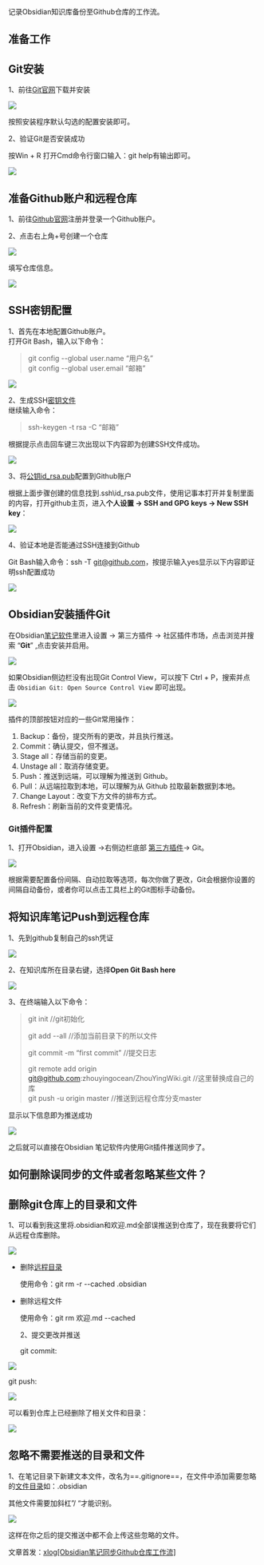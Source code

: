 记录Obsidian知识库备份至Github仓库的工作流。

## 准备工作

## Git安装

  

1、前往[Git官网](https://link.zhihu.com/?target=https%3A//git-scm.com/downloads)下载并安装  
  

![](https://pica.zhimg.com/v2-0b6b84091057f1c9f583b533850ed154_1440w.jpg)

  
  
按照安装程序默认勾选的配置安装即可。  
  
2、验证Git是否安装成功  
  
按Win + R 打开Cmd命令行窗口输入：git help有输出即可。  
  

![](https://pic3.zhimg.com/v2-ba41f3f837b51aaf8f9eabce8f434e6e_1440w.jpg)

## 准备Github账户和远程仓库

  

1、前往[Github官网](https://link.zhihu.com/?target=https%3A//github.com/)注册并登录一个Github账户。  
  
2、点击右上角+号创建一个仓库  
  

![](https://pic3.zhimg.com/v2-12b00d683ea012db4f8b661b29d5def6_1440w.jpg)

  
  
填写仓库信息。  

![](https://picx.zhimg.com/v2-cc90995be0f5693f2d877d7b7f342965_1440w.jpg)

## SSH密钥配置

1、首先在本地配置Github账户。  
打开Git Bash，输入以下命令：

> git config --global user.name “用户名”  
> git config --global user.email “邮箱”

![](https://pic2.zhimg.com/v2-cfa4ce4856cff0fea1be6e3e5368ce6f_1440w.jpg)

  
  
2、生成SSH[密钥文件](https://zhida.zhihu.com/search?content_id=247607514&content_type=Article&match_order=1&q=%E5%AF%86%E9%92%A5%E6%96%87%E4%BB%B6&zhida_source=entity)  
继续输入命令：

> ssh-keygen -t rsa -C “邮箱”  

根据提示点击回车键三次出现以下内容即为创建SSH文件成功。  

![](https://picx.zhimg.com/v2-8dcd65fc7492fc7d730814398566d001_1440w.jpg)

3、将[公钥id_rsa.pub](https://zhida.zhihu.com/search?content_id=247607514&content_type=Article&match_order=1&q=%E5%85%AC%E9%92%A5id_rsa.pub&zhida_source=entity)配置到Github账户

根据上面步骤创建的信息找到.ssh\id_rsa.pub文件，使用记事本打开并复制里面的内容，打开github主页，进入**个人设置 -> SSH and GPG keys -> New SSH key**：  
  

![](https://picx.zhimg.com/v2-9cfed1b7eeda02dae49f837c7159d65b_1440w.jpg)

  

4、验证本地是否能通过SSH连接到Github

Git Bash输入命令：ssh -T git@github.com，按提示输入yes显示以下内容即证明ssh配置成功  

![](https://picx.zhimg.com/v2-45ea3340e85e1550502f505c231148a9_1440w.jpg)

## Obsidian安装插件Git

在Obsidian[笔记软件](https://zhida.zhihu.com/search?content_id=247607514&content_type=Article&match_order=1&q=%E7%AC%94%E8%AE%B0%E8%BD%AF%E4%BB%B6&zhida_source=entity)里进入设置 -> 第三方插件 -> 社区插件市场，点击浏览并搜索 “**Git**” ,点击安装并启用。  
  

![](https://pic2.zhimg.com/v2-bd9bbade6531ce8a209698e3c4f07a35_1440w.jpg)

如果Obsidian侧边栏没有出现Git Control View，可以按下 Ctrl + P，搜索并点击 `Obsidian Git: Open Source Control View` 即可出现。  

![](https://pica.zhimg.com/v2-2ed8940b0a9c9812defe171a68809172_1440w.jpg)

插件的顶部按钮对应的一些Git常用操作：

1. Backup：备份，提交所有的更改，并且执行推送。
2. Commit：确认提交，但不推送。
3. Stage all：存储当前的变更。
4. Unstage all：取消存储变更。
5. Push：推送到远端，可以理解为推送到 Github。
6. Pull：从远端拉取到本地，可以理解为从 Github 拉取最新数据到本地。
7. Change Layout：改变下方文件的排布方式。
8. Refresh：刷新当前的文件变更情况。

### Git插件配置

1、打开Obsidian，进入设置 ->右侧边栏底部 [第三方插件](https://zhida.zhihu.com/search?content_id=247607514&content_type=Article&match_order=2&q=%E7%AC%AC%E4%B8%89%E6%96%B9%E6%8F%92%E4%BB%B6&zhida_source=entity)-> Git。  
  

![](https://pica.zhimg.com/v2-a4c379f10bd72d4bf8cdb561b521b766_1440w.jpg)

根据需要配置备份间隔、自动拉取等选项，每次你做了更改，Git会根据你设置的间隔自动备份，或者你可以点击工具栏上的Git图标手动备份。

## 将知识库笔记Push到远程仓库

1、先到github复制自己的ssh凭证  

![](https://pic1.zhimg.com/v2-5db19c6b50901473d8d97557aec62dd2_1440w.jpg)

2、在知识库所在目录右键，选择**Open Git Bash here**  

![](https://picx.zhimg.com/v2-ecfa79dab825b16d6e56ccc2e14a8599_1440w.jpg)

  

3、在终端输入以下命令：

> git init //git初始化  
>   
> git add --all //添加当前目录下的所以文件  
>   
> git commit -m “first commit” //提交日志  
>   
> git remote add origin git@github.com:zhouyingocean/ZhouYingWiki.git //这里替换成自己的库  
> git push -u origin master //推送到远程仓库分支master

显示以下信息即为推送成功  

![](https://picx.zhimg.com/v2-3ce4d5340618a570730a137a5bbfa985_1440w.jpg)

之后就可以直接在Obsidian 笔记软件内使用Git插件推送同步了。

## 如何删除误同步的文件或者忽略某些文件？

## 删除git仓库上的目录和文件

1、可以看到我这里将.obsidian和欢迎.md全部误推送到仓库了，现在我要将它们从远程仓库删除。  
  

![](https://pic4.zhimg.com/v2-e82aecbbd7689562df42fad724eb1735_1440w.jpg)

  

- 删除[远程目录](https://zhida.zhihu.com/search?content_id=247607514&content_type=Article&match_order=1&q=%E8%BF%9C%E7%A8%8B%E7%9B%AE%E5%BD%95&zhida_source=entity)  
      
    使用命令：git rm -r --cached .obsidian
- 删除远程文件  
      
    使用命令：git rm 欢迎.md --cached  
      
    2、提交更改并推送  
      
    git commit:  
    

![](https://pic4.zhimg.com/v2-688cadcb53cc81b16d53619f1a890771_1440w.jpg)

git push:  

![](https://pic3.zhimg.com/v2-c964bbb75f18ef209d5530e3f44db890_1440w.jpg)

可以看到仓库上已经删除了相关文件和目录：  

![](https://pic3.zhimg.com/v2-6553615622e8d3dc20d0783ab582912c_1440w.jpg)

## 忽略不需要推送的目录和文件

1、在笔记目录下新建文本文件，改名为==.gitignore==，在文件中添加需要忽略的[文件目录](https://zhida.zhihu.com/search?content_id=247607514&content_type=Article&match_order=1&q=%E6%96%87%E4%BB%B6%E7%9B%AE%E5%BD%95&zhida_source=entity)如：.obsidian  
  
其他文件需要加斜杠”/ “才能识别。  
  

![](https://pic4.zhimg.com/v2-b543e27f29c6a6df722fae4ca90a8a59_1440w.jpg)

这样在你之后的提交推送中都不会上传这些忽略的文件。

文章首发：[xlog[Obsidian笔记同步Github仓库工作流]](https://link.zhihu.com/?target=https%3A//yz-628.xlog.app/Obsidian-bi-ji-tong-bu-Github-cang-ku-gong-zuo-liu-md)